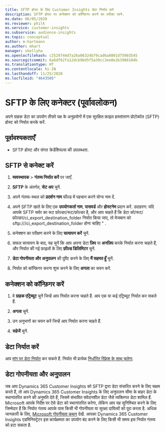 ```yaml
---
title: SFTP होस्ट के लिए Customer Insights डेटा निर्यात करें
description: SFTP होस्ट पर कनेक्शन को कॉन्फ़िगर करने का तरीका जानें.
ms.date: 06/05/2020
ms.reviewer: philk
ms.service: customer-insights
ms.subservice: audience-insights
ms.topic: conceptual
author: m-hartmann
ms.author: mhart
manager: shellyha
ms.openlocfilehash: c2529744d7a26a06324b79cad6a8001d75903545
ms.sourcegitcommit: 6a6df62fa12dcb9bd5f5a39cc3ee0e2b3988184b
ms.translationtype: HT
ms.contentlocale: hi-IN
ms.lasthandoff: 11/25/2020
ms.locfileid: "4643505"
---
```

# <a name="connector-for-sftp-preview"></a>SFTP के लिए कनेक्टर (पूर्वावलोकन)

अपने ग्राहक डेटा का उपयोग तीसरे पक्ष के अनुप्रयोगों में एक सुरक्षित फ़ाइल हस्तांतरण प्रोटोकॉल (SFTP) होस्ट को निर्यात करके करें.

## <a name="prerequisites"></a>पूर्वावश्यकताएँ

- SFTP होस्ट और संगत क्रेडेंशियल्स की उपलब्धता.

## <a name="connect-to-sftp"></a>SFTP से कनेक्ट करें

1. **व्यवस्थापक** > **गंतव्य निर्यात करें** पर जाएँ.

1. **SFTP** के अंतर्गत, **सेट अप** चुनें.

1. अपने गंतव्य-स्थल को **प्रदर्शन नाम** फील्ड में पहचान करने योग्य नाम दें.

1. अपने SFTP खाते के लिए एक **उपयोगकर्ता नाम**, **पासवर्ड** और **होस्टनेम** प्रदान करें. उदाहरण: यदि आपके SFTP सर्वर का रूट फ़ोल्डर/रूट/फ़ोल्डर है, और आप चाहते हैं कि डेटा को/रूट/फ़ोल्डर/ci_export_destination_folder निर्यात किया जाए, तो मेजबान को sftp:///ci_export_destination_folder होना चाहिए " .

1. कनेक्शन का परीक्षण करने के लिए **सत्यापन करें** चुनें.

1. सफल सत्यापन के बाद, यह चुनें कि आप अपना डेटा **ज़िप** या **अनज़िप** करके निर्यात करना चाहते हैं, और निर्यात की गई फ़ाइलों के लिए **फ़ील्ड डिलिमिटर** चुनें.

1. **डेटा गोपनीयता और अनुपालन** की पुष्टि करने के लिए **मैं सहमत हूँ** चुनें.

1. निर्यात को कॉन्फ़िगर करना शुरू करने के लिए **अगला** का चयन करें.

## <a name="configure-the-connection"></a>कनेक्शन को कॉन्फ़िगर करें

1. वे **ग्राहक एट्रिब्यूट** चुनें जिन्हें आप निर्यात करना चाहते हैं. आप एक या कई एट्रिब्यूट निर्यात कर सकते हैं.

1. **अगला** चुनें.

1. उन अनुभागों का चयन करें जिन्हें आप निर्यात करना चाहते हैं.

1. **सहेजें** चुनें.

## <a name="export-the-data"></a>डेटा निर्यात करें

आप [मांग पर डेटा निर्यात](export-destinations.md) कर सकते हैं. निर्यात भी प्रत्येक [निर्धारित रिफ्रेश के साथ चलेगा](system.md#schedule-tab).

## <a name="data-privacy-and-compliance"></a>डेटा गोपनीयता और अनुपालन

जब आप Dynamics 365 Customer Insights को SFTP द्वारा डेटा संचारित करने के लिए सक्षम करते हैं, तो आप Dynamics 365 Customer Insights के लिए अनुपालन सीमा के बाहर डेटा के स्थानांतरित करने की अनुमति देते हैं, जिसमें संभावित संवेदनशील डेटा जैसे व्यक्तिगत डेटा शामिल हैं. Microsoft आपके निर्देश पर ऐसे डेटा को स्थानांतरित करेगा, लेकिन आप यह सुनिश्चित करने के लिए जिम्मेदार हैं कि निर्यात गंतव्य आपके पास किसी भी गोपनीयता या सुरक्षा दायित्वों को पूरा करता है. अधिक जानकारी के लिए, [Microsoft गोपनीयता कथन](https://go.microsoft.com/fwlink/?linkid=396732) देखें.
आपका Dynamics 365 Customer Insights एडमिनिस्ट्रेटर इस कार्यक्षमता का उपयोग बंद करने के लिए किसी भी समय इस निर्यात गंतव्य को हटा सकता है.
